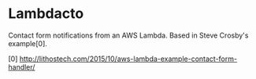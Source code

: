 # Lambdacto

Contact form notifications from an AWS Lambda. Based in Steve Crosby's example[0].

[0] http://lithostech.com/2015/10/aws-lambda-example-contact-form-handler/
